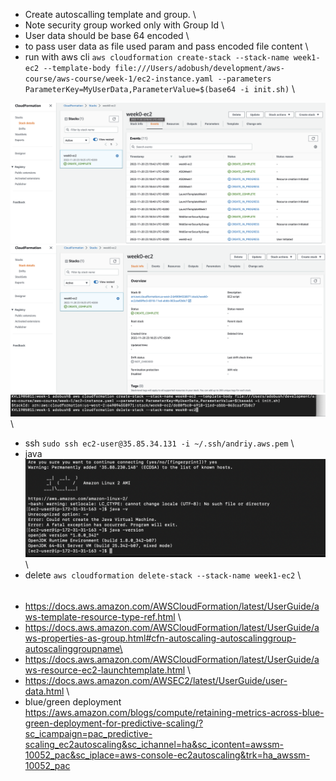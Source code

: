 - Create autoscalling template and group. \
- Note security group worked only with Group Id \
- User data should be base 64 encoded \
- to pass user data as file used param and pass encoded file content \
- run with aws cli `aws cloudformation create-stack --stack-name week1-ec2 --template-body file:///Users/adobush/development/aws-course/aws-course/week-1/ec2-instance.yaml --parameters ParameterKey=MyUserData,ParameterValue=$(base64 -i init.sh)` \

![event](https://github.com/phpadventure/aws-course/blob/master/week-1/screenshots/event.png) \
![status](https://github.com/phpadventure/aws-course/blob/master/week-1/screenshots/status.png) \
![cli](https://github.com/phpadventure/aws-course/blob/master/week-1/screenshots/cli.png) \

- ssh `sudo ssh ec2-user@35.85.34.131 -i ~/.ssh/andriy.aws.pem` \
- java
![java](https://github.com/phpadventure/aws-course/blob/master/week-1/screenshots/java.png) \
- delete `aws cloudformation delete-stack --stack-name week1-ec2` \


######
- https://docs.aws.amazon.com/AWSCloudFormation/latest/UserGuide/aws-template-resource-type-ref.html \
- https://docs.aws.amazon.com/AWSCloudFormation/latest/UserGuide/aws-properties-as-group.html#cfn-autoscaling-autoscalinggroup-autoscalinggroupname\
- https://docs.aws.amazon.com/AWSCloudFormation/latest/UserGuide/aws-resource-ec2-launchtemplate.html \
- https://docs.aws.amazon.com/AWSEC2/latest/UserGuide/user-data.html \
- blue/green deployment https://aws.amazon.com/blogs/compute/retaining-metrics-across-blue-green-deployment-for-predictive-scaling/?sc_icampaign=pac_predictive-scaling_ec2autoscaling&sc_ichannel=ha&sc_icontent=awssm-10052_pac&sc_iplace=aws-console-ec2autoscaling&trk=ha_awssm-10052_pac


